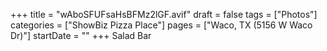 +++
title = "wAboSFUFsaHsBFMz2lGF.avif"
draft = false
tags = ["Photos"]
categories = ["ShowBiz Pizza Place"]
pages = ["Waco, TX (5156 W Waco Dr)"]
startDate = ""
+++
Salad Bar

